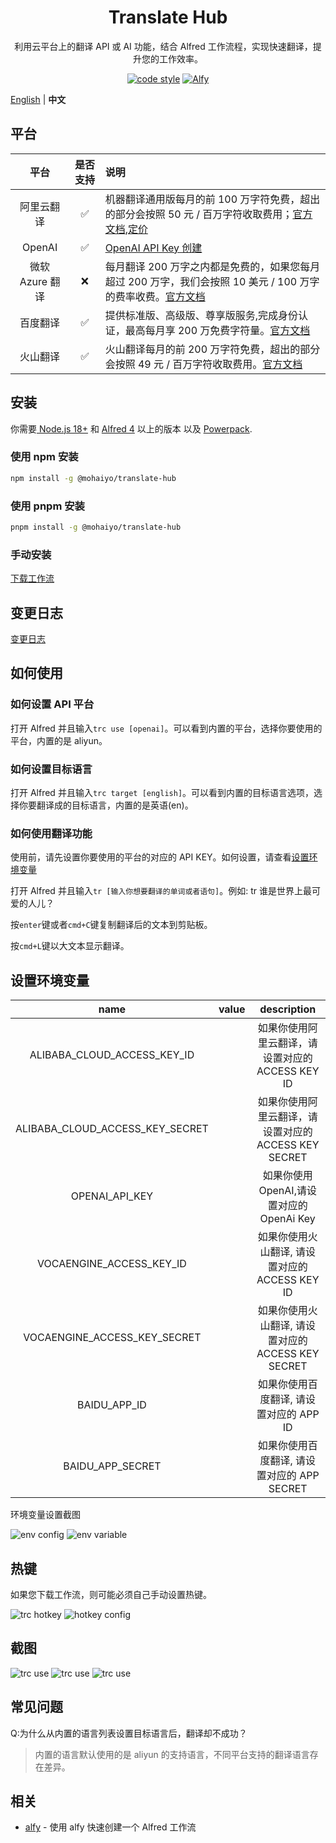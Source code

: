 <h1 align="center">
Translate Hub
</h1>

<div align="center">

利用云平台上的翻译 API 或 AI 功能，结合 Alfred 工作流程，实现快速翻译，提升您的工作效率。

[![code style](https://antfu.me/badge-code-style.svg)](https://github.com/antfu/eslint-config) [![Alfy](https://img.shields.io/badge/Alfy-Sindre%20Sorhus-blue?color=black)](https://github.com/sindresorhus/alfy)

</div>

[English](./README.md) | **中文**

## 平台

|      平台       |      是否支持      | 说明                                                                                                                                                                                                                                         |
| :-------------: | :----------------: | :------------------------------------------------------------------------------------------------------------------------------------------------------------------------------------------------------------------------------------------- |
|   阿里云翻译    | :white_check_mark: | 机器翻译通用版每月的前 100 万字符免费，超出的部分会按照 50 元 / 百万字符收取费用；[官方文档](https://www.aliyun.com/product/ai/alimt),[定价](https://help.aliyun.com/zh/machine-translation/product-overview/pricing-of-machine-translation) |
|     OpenAI      | :white_check_mark: | [OpenAI API Key 创建](https://platform.openai.com/api-keys)                                                                                                                                                                                  |
| 微软 Azure 翻译 |        :x:         | 每月翻译 200 万字之内都是免费的，如果您每月超过 200 万字，我们会按照 10 美元 / 100 万字 的费率收费。[官方文档](https://learn.microsoft.com/zh-cn/azure/ai-services/translator/text-translation-overview)                                     |
|    百度翻译     | :white_check_mark: | 提供标准版、高级版、尊享版服务,完成身份认证，最高每月享 200 万免费字符量。[官方文档](https://fanyi-api.baidu.com/product/11)                                                                                                                 |
|    火山翻译     | :white_check_mark: | 火山翻译每月的前 200 万字符免费，超出的部分会按照 49 元 / 百万字符收取费用。[官方文档](https://www.volcengine.com/docs/4640/68515)                                                                                                           |

## 安装

你需要[ Node.js 18+](https://nodejs.org/en) 和 [Alfred 4](https://www.alfredapp.com/) 以上的版本 以及 [Powerpack](https://www.alfredapp.com/powerpack/).

### 使用 npm 安装

```bash
npm install -g @mohaiyo/translate-hub
```

### 使用 pnpm 安装

```bash
pnpm install -g @mohaiyo/translate-hub
```

### 手动安装

[下载工作流](https://github.com/Mohaiyo/translate-hub/releases)

## 变更日志

[变更日志](https://github.com/Mohaiyo/translate-hub/releases)

## 如何使用

### 如何设置 API 平台

打开 Alfred 并且输入`trc use [openai]`。可以看到内置的平台，选择你要使用的平台，内置的是 aliyun。

### 如何设置目标语言

打开 Alfred 并且输入`trc target [english]`。可以看到内置的目标语言选项，选择你要翻译成的目标语言，内置的是英语(en)。

### 如何使用翻译功能

使用前，请先设置你要使用的平台的对应的 API KEY。如何设置，请查看[设置环境变量](#设置环境变量)

打开 Alfred 并且输入`tr [输入你想要翻译的单词或者语句]`。例如: tr 谁是世界上最可爱的人儿？

按`enter`键或者`cmd+C`键复制翻译后的文本到剪贴板。

按`cmd+L`键以大文本显示翻译。

## 设置环境变量

|              name               | value |                     description                      |
| :-----------------------------: | :---: | :--------------------------------------------------: |
|   ALIBABA_CLOUD_ACCESS_KEY_ID   |       |   如果你使用阿里云翻译，请设置对应的 ACCESS KEY ID   |
| ALIBABA_CLOUD_ACCESS_KEY_SECRET |       | 如果你使用阿里云翻译，请设置对应的 ACCESS KEY SECRET |
|         OPENAI_API_KEY          |       |      如果你使用 OpenAI,请设置对应的 OpenAi Key       |
|    VOCAENGINE_ACCESS_KEY_ID     |       |    如果你使用火山翻译, 请设置对应的 ACCESS KEY ID    |
|  VOCAENGINE_ACCESS_KEY_SECRET   |       |  如果你使用火山翻译, 请设置对应的 ACCESS KEY SECRET  |
|          BAIDU_APP_ID           |       |       如果你使用百度翻译, 请设置对应的 APP ID        |
|        BAIDU_APP_SECRET         |       |     如果你使用百度翻译, 请设置对应的 APP SECRET      |

环境变量设置截图

![env config](./public/media/workflow-env-config.png)
![env variable](./public/media/workflow-env-variable.png)

## 热键

如果您下载工作流，则可能必须自己手动设置热键。

![trc hotkey](./public/media/trc-hotkey.png)
![hotkey config](./public/media/hotkey-config.png)

## 截图

![trc use](./public/media/trc-use.png)
![trc use](./public/media/trc-target.png)
![trc use](./public/media/after-translated.png)

## 常见问题

Q:为什么从内置的语言列表设置目标语言后，翻译却不成功？

> 内置的语言默认使用的是 aliyun 的支持语言，不同平台支持的翻译语言存在差异。

## 相关

- [alfy](https://github.com/sindresorhus/alfy) - 使用 alfy 快速创建一个 Alfred 工作流
